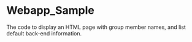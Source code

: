 # Webapp_Sample
The code to display an HTML page with group member names, and list default back-end information.
